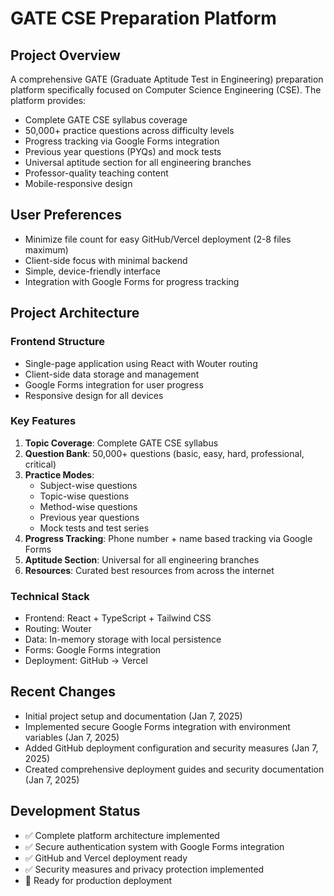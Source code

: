 # GATE CSE Preparation Platform

## Project Overview
A comprehensive GATE (Graduate Aptitude Test in Engineering) preparation platform specifically focused on Computer Science Engineering (CSE). The platform provides:
- Complete GATE CSE syllabus coverage
- 50,000+ practice questions across difficulty levels
- Progress tracking via Google Forms integration
- Previous year questions (PYQs) and mock tests
- Universal aptitude section for all engineering branches
- Professor-quality teaching content
- Mobile-responsive design

## User Preferences
- Minimize file count for easy GitHub/Vercel deployment (2-8 files maximum)
- Client-side focus with minimal backend
- Simple, device-friendly interface
- Integration with Google Forms for progress tracking

## Project Architecture
### Frontend Structure
- Single-page application using React with Wouter routing
- Client-side data storage and management
- Google Forms integration for user progress
- Responsive design for all devices

### Key Features
1. **Topic Coverage**: Complete GATE CSE syllabus
2. **Question Bank**: 50,000+ questions (basic, easy, hard, professional, critical)
3. **Practice Modes**: 
   - Subject-wise questions
   - Topic-wise questions
   - Method-wise questions
   - Previous year questions
   - Mock tests and test series
4. **Progress Tracking**: Phone number + name based tracking via Google Forms
5. **Aptitude Section**: Universal for all engineering branches
6. **Resources**: Curated best resources from across the internet

### Technical Stack
- Frontend: React + TypeScript + Tailwind CSS
- Routing: Wouter
- Data: In-memory storage with local persistence
- Forms: Google Forms integration
- Deployment: GitHub → Vercel

## Recent Changes
- Initial project setup and documentation (Jan 7, 2025)
- Implemented secure Google Forms integration with environment variables (Jan 7, 2025)
- Added GitHub deployment configuration and security measures (Jan 7, 2025)
- Created comprehensive deployment guides and security documentation (Jan 7, 2025)

## Development Status
- ✅ Complete platform architecture implemented
- ✅ Secure authentication system with Google Forms integration
- ✅ GitHub and Vercel deployment ready
- ✅ Security measures and privacy protection implemented
- 🚀 Ready for production deployment